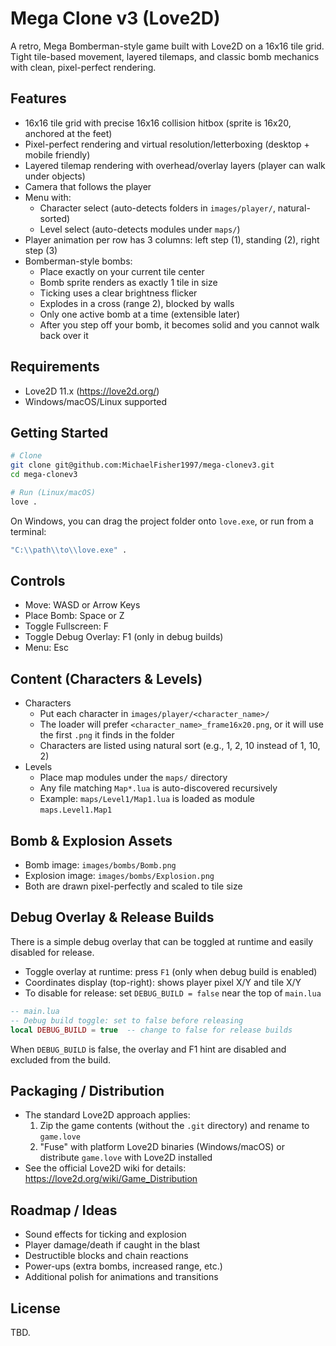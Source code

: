 # Mega Clone v3 (Love2D)

A retro, Mega Bomberman-style game built with Love2D on a 16x16 tile grid. Tight tile-based movement, layered tilemaps, and classic bomb mechanics with clean, pixel-perfect rendering.

## Features
- 16x16 tile grid with precise 16x16 collision hitbox (sprite is 16x20, anchored at the feet)
- Pixel-perfect rendering and virtual resolution/letterboxing (desktop + mobile friendly)
- Layered tilemap rendering with overhead/overlay layers (player can walk under objects)
- Camera that follows the player
- Menu with:
  - Character select (auto-detects folders in `images/player/`, natural-sorted)
  - Level select (auto-detects modules under `maps/`)
- Player animation per row has 3 columns: left step (1), standing (2), right step (3)
- Bomberman-style bombs:
  - Place exactly on your current tile center
  - Bomb sprite renders as exactly 1 tile in size
  - Ticking uses a clear brightness flicker
  - Explodes in a cross (range 2), blocked by walls
  - Only one active bomb at a time (extensible later)
  - After you step off your bomb, it becomes solid and you cannot walk back over it

## Requirements
- Love2D 11.x (https://love2d.org/)
- Windows/macOS/Linux supported

## Getting Started
```bash
# Clone
git clone git@github.com:MichaelFisher1997/mega-clonev3.git
cd mega-clonev3

# Run (Linux/macOS)
love .
```
On Windows, you can drag the project folder onto `love.exe`, or run from a terminal:
```bat
"C:\\path\\to\\love.exe" .
```

## Controls
- Move: WASD or Arrow Keys
- Place Bomb: Space or Z
- Toggle Fullscreen: F
- Toggle Debug Overlay: F1 (only in debug builds)
- Menu: Esc

## Content (Characters & Levels)
- Characters
  - Put each character in `images/player/<character_name>/`
  - The loader will prefer `<character_name>_frame16x20.png`, or it will use the first `.png` it finds in the folder
  - Characters are listed using natural sort (e.g., 1, 2, 10 instead of 1, 10, 2)
- Levels
  - Place map modules under the `maps/` directory
  - Any file matching `Map*.lua` is auto-discovered recursively
  - Example: `maps/Level1/Map1.lua` is loaded as module `maps.Level1.Map1`

## Bomb & Explosion Assets
- Bomb image: `images/bombs/Bomb.png`
- Explosion image: `images/bombs/Explosion.png`
- Both are drawn pixel-perfectly and scaled to tile size

## Debug Overlay & Release Builds
There is a simple debug overlay that can be toggled at runtime and easily disabled for release.

- Toggle overlay at runtime: press `F1` (only when debug build is enabled)
- Coordinates display (top-right): shows player pixel X/Y and tile X/Y
- To disable for release: set `DEBUG_BUILD = false` near the top of `main.lua`

```lua
-- main.lua
-- Debug build toggle: set to false before releasing
local DEBUG_BUILD = true  -- change to false for release builds
```
When `DEBUG_BUILD` is false, the overlay and F1 hint are disabled and excluded from the build.

## Packaging / Distribution
- The standard Love2D approach applies:
  1. Zip the game contents (without the `.git` directory) and rename to `game.love`
  2. "Fuse" with platform Love2D binaries (Windows/macOS) or distribute `game.love` with Love2D installed
- See the official Love2D wiki for details: https://love2d.org/wiki/Game_Distribution

## Roadmap / Ideas
- Sound effects for ticking and explosion
- Player damage/death if caught in the blast
- Destructible blocks and chain reactions
- Power-ups (extra bombs, increased range, etc.)
- Additional polish for animations and transitions

## License
TBD.
